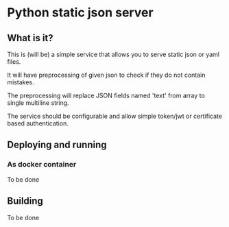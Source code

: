 # Python static json server
## What is it?
This is (will be) a simple service that allows you to serve static json or yaml files. <br>

It will have preprocessing of given json to check if they do not contain mistakes. <br>

The preprocessing will replace JSON fields named 'text' from array to single multiline string.  <br>

The service should be configurable and allow simple token/jwt or certificate based authentication.

## Deploying and running
<!-- TODO: Also describe https setup possibly one with dual certificate authorization -->
### As docker container
To be done

## Building
To be done
